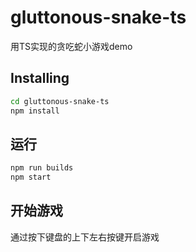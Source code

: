 # gluttonous-snake-ts
用TS实现的贪吃蛇小游戏demo

## Installing
```bash
cd gluttonous-snake-ts
npm install
```
## 运行
```bash
npm run builds
npm start
```
## 开始游戏
通过按下键盘的上下左右按键开启游戏
